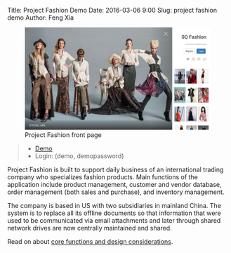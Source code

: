 Title: Project Fashion Demo
Date: 2016-03-06 9:00
Slug: project fashion demo
Author: Feng Xia



<figure class="row">
    <img src="/images/demo_fashion.png"/>
    <figcaption>Project Fashion front page</figcaption>
</figure>

> * [Demo][1]
> * Login: (demo, demopassword)

Project Fashion is built to support daily business
of an international trading company who specializes
 fashion products. Main functions of the application
include
product management, customer and vendor database,
order management (both sales and purchase), and inventory management.

The company is based in US with two subsidiaries in mainland China.
The system is to replace all its offline documents so that information
that were used to be communicated via email attachments and later
through shared network drives are now centrally maintained
and shared.

Read on about [core functions and design considerations][2].


[1]: http://fengxia.co:8003/wei/
[2]: {filename}/workspace/fashion/intro.md

